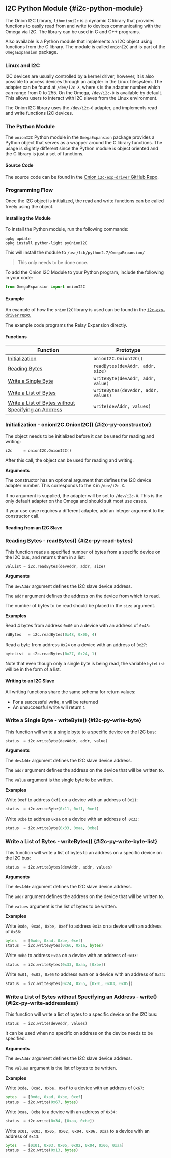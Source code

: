 ## I2C Python Module {#i2c-python-module}

The Onion I2C Library, `libonioni2c` is a dynamic C library that provides functions to easily read from and write to devices communicating with the Omega via I2C. The library can be used in C and C++ programs.

Also available is a Python module that implements an I2C object using functions from the C library. The module is called `onionI2C` and is part of the `OmegaExpansion` package.




### Linux and I2C

I2C devices are usually controlled by a kernel driver, however, it is also possible to access devices through an adapter in the Linux filesystem. The adapter can be found at `/dev/i2c-X`, where `X` is the adapter number which can range from 0 to 255. On the Omega, `/dev/i2c-0` is available by default. This allows users to interact with I2C slaves from the Linux environment.

The Onion I2C library uses the `/dev/i2c-0` adapter, and implements read and write functions I2C devices.

### The Python Module

The `onionI2C` Python module in the `OmegaExpansion` package provides a Python object that serves as a wrapper around the C library functions. The usage is slightly different since the Python module is object oriented and the C library is just a set of functions.

#### Source Code

The source code can be found in the [Onion `i2c-exp-driver` GitHub Repo](https://github.com/OnionIoT/i2c-exp-driver).

### Programming Flow

Once the I2C object is initialized, the read and write functions can be called freely using the object.

<!-- TODO: check if the edits make sense against the spec
### Using the Python Module

**Installing the Module**
-->

#### Installing the Module

To install the Python module, run the following commands:
```
opkg update
opkg install python-light pyOnionI2C
```

This will install the module to `/usr/lib/python2.7/OmegaExpansion/`

>This only needs to be done once.

<!--
**Using the Module**
-->

To add the Onion I2C Module to your Python program, include the following in your code:
``` python
from OmegaExpansion import onionI2C
```

#### Example

An example of how the `onionI2C` library is used can be found in the [`i2c-exp-driver` repo.](https://github.com/OnionIoT/i2c-exp-driver/blob/master/examples/onion-i2c.py)

The example code programs the Relay Expansion directly.

#### Functions

| Function | Prototype |
|----------------------------------------------------------------------------------|-------------------------------------|
| [Initialization](#i2c-py-constructor) | `onionI2C.OnionI2C()` |
| [Reading Bytes](#i2c-py-read-bytes) | `readBytes(devAddr, addr, size)` |
| [Write a Single Byte](#i2c-py-write-byte) | `writeByte(devAddr, addr, value)` |
| [Write a List of Bytes](#i2c-py-write-byte-list) | `writeBytes(devAddr, addr, values)` |
| [Write a List of Bytes without Specifying an Address](#i2c-py-write-addressless) | `write(devAddr, values)` |


### Initialization - onionI2C.OnionI2C() {#i2c-py-constructor}

The object needs to be initialized before it can be used for reading and writing:
``` python
i2c 	= onionI2C.OnionI2C()
```

After this call, the object can be used for reading and writing.

**Arguments**

The constructor has an optional argument that defines the I2C device adapter number. This corresponds to the `X` in `/dev/i2c-X`.

If no argument is supplied, the adapter will be set to `/dev/i2c-0`. This is the only default adapter on the Omega and should suit most use cases.

If your use case requires a different adapter, add an integer argument to the constructor call.

#### Reading from an I2C Slave

### Reading Bytes - readBytes() {#i2c-py-read-bytes}

This function reads a specified number of bytes from a specific device on the I2C bus, and returns them in a list:
``` python
valList = i2c.readBytes(devAddr, addr, size)
```

**Arguments**

The `devAddr` argument defines the I2C slave device address.

The `addr` argument defines the address on the device from which to read.

The number of bytes to be read should be placed in the `size` argument.


**Examples**

Read 4 bytes from address `0x00` on a device with an address of `0x48`:
``` python
rdBytes   = i2c.readBytes(0x48, 0x00, 4)
```

Read a byte from address `0x24` on a device with an address of `0x27`:
``` python
byteList  = i2c.readBytes(0x27, 0x24, 1)
```
Note that even though only a single byte is being read, the variable `byteList` will be in the form of a list.

#### Writing to an I2C Slave

All writing functions share the same schema for return values:
* For a successful write, `0` will be returned
* An unsuccessful write will return `1`

### Write a Single Byte - writeByte() {#i2c-py-write-byte}

This function will write a single byte to a specific device on the I2C bus:
``` python
status 	= i2c.writeByte(devAddr, addr, value)
```

**Arguments**

The `devAddr` argument defines the I2C slave device address.

The `addr` argument defines the address on the device that will be written to.

The `value` argument is the single byte to be written.


**Examples**

Write `0xef` to address `0xf1` on a device with an address of `0x11`:
``` python
status  = i2c.writeByte(0x11, 0xf1, 0xef)
```

Write `0xbe` to address `0xaa` on a device with an address of` 0x33`:
``` python
status  = i2c.writeByte(0x33, 0xaa, 0xbe)
```

### Write a List of Bytes - writeBytes() {#i2c-py-write-byte-list}

This function will write a list of bytes to an address on a specific device on the I2C bus:
``` python
status  = i2c.writeBytes(devAddr, addr, values)
```

**Arguments**

The `devAddr` argument defines the I2C slave device address.

The `addr` argument defines the address on the device that will be written to.

The `values` argument is the list of bytes to be written.


**Examples**

Write `0xde, 0xad, 0xbe, 0xef` to address `0x1a` on a device with an address of `0x66`:
``` python
bytes   = [0xde, 0xad, 0xbe, 0xef]
status  = i2c.writeBytes(0x66, 0x1a, bytes)
```

Write `0xbe` to address `0xaa` on a device with an address of `0x33`:
``` python
status  = i2c.writeBytes(0x33, 0xaa, [0xbe])
```

Write `0x01, 0x03, 0x05` to address `0x55` on a device with an address of `0x24`:
``` python
status  = i2c.writeBytes(0x24, 0x55, [0x01, 0x03, 0x05])
```

### Write a List of Bytes without Specifying an Address - write() {#i2c-py-write-addressless}

This function will write a list of bytes to a specific device on the I2C bus:
``` python
status  = i2c.write(devAddr, values)
```

It can be used when no specific on address on the device needs to be specified.

**Arguments**

The `devAddr` argument defines the I2C slave device address.

The `values` argument is the list of bytes to be written.


**Examples**

Write `0xde, 0xad, 0xbe, 0xef` to a device with an address of `0x67`:
``` python
bytes   = [0xde, 0xad, 0xbe, 0xef]
status  = i2c.write(0x67, bytes)
```

Write `0xaa, 0xbe` to a device with an address of `0x34`:
``` python
status  = i2c.write(0x34, [0xaa, 0xbe])
```

Write `0x01, 0x03, 0x05, 0x02, 0x04, 0x06, 0xaa` to a device with an address of `0x13`:
``` python
bytes   = [0x01, 0x03, 0x05, 0x02, 0x04, 0x06, 0xaa]
status  = i2c.write(0x13, bytes)
```
